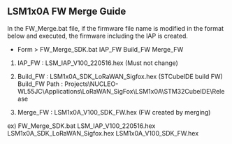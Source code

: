 ## LSM1x0A FW Merge Guide

In the FW_Merge.bat file, if the firmware file name is modified in the format below and executed, 
the firmware including the IAP is created.

- Form > FW_Merge_SDK.bat IAP_FW Build_FW Merge_FW

1. IAP_FW      :  LSM_IAP_V100_220516.hex              (Must not change)
2. Build_FW    :  LSM1x0A_SDK_LoRaWAN_Sigfox.hex   (STCubeIDE build FW)
   Build_FW Path : Projects\NUCLEO-WL55JC\Applications\LoRaWAN_SigFox\LSM1x0A\STM32CubeIDE\Release

3. Merge_FW  :  LSM1x0A_V100_SDK_FW.hex             (FW created by merging)


ex) FW_Merge_SDK.bat LSM_IAP_V100_220516.hex LSM1x0A_SDK_LoRaWAN_Sigfox.hex LSM1x0A_V100_SDK_FW.hex

